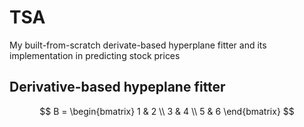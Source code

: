 # TSA
My built-from-scratch derivate-based hyperplane fitter and its implementation in predicting stock prices

## Derivative-based hypeplane fitter
$$
B = \begin{bmatrix}
    1 & 2 \\
    3 & 4 \\
    5 & 6
\end{bmatrix}
$$
